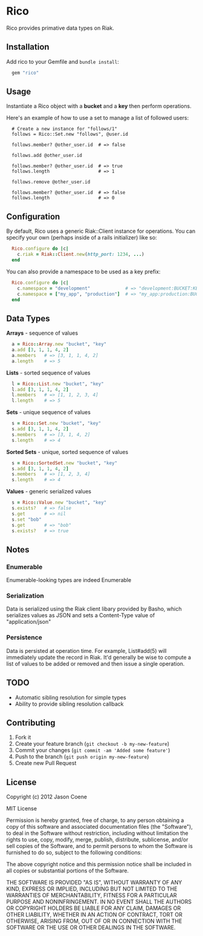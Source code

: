 # Rico

Rico provides primative data types on Riak.

## Installation

Add rico to your Gemfile and `bundle install`:

```ruby
  gem "rico"
```

## Usage

Instantiate a Rico object with a **bucket** and a **key** then perform operations.

Here's an example of how to use a set to manage a list of followed users:

```
  # Create a new instance for "follows/1"
  follows = Rico::Set.new "follows", @user.id

  follows.member? @other_user.id  # => false

  follows.add @other_user.id

  follows.member? @other_user.id  # => true
  follows.length                  # => 1

  follows.remove @other_user.id

  follows.member? @other_user.id  # => false
  follows.length                  # => 0
```

## Configuration

By default, Rico uses a generic Riak::Client instance for operations. You can specify your own (perhaps inside of a rails initializer) like so:

```ruby
  Rico.configure do |c|
    c.riak = Riak::Client.new(http_port: 1234, ...)
  end
```

You can also provide a namespace to be used as a key prefix:

```ruby
  Rico.configure do |c|
    c.namespace = "development"             # => "development:BUCKET:KEY"
    c.namespace = ["my_app", "production"]  # => "my_app:production:BUCKET:KEY"
  end
```

## Data Types

**Arrays** - sequence of values

```ruby
  a = Rico::Array.new "bucket", "key"
  a.add [3, 1, 1, 4, 2]
  a.members   # => [3, 1, 1, 4, 2]
  a.length    # => 5
```

**Lists** - sorted sequence of values

```ruby
  l = Rico::List.new "bucket", "key"
  l.add [3, 1, 1, 4, 2]
  l.members   # => [1, 1, 2, 3, 4]
  l.length    # => 5
```

**Sets** - unique sequence of values

```ruby
  s = Rico::Set.new "bucket", "key"
  s.add [3, 1, 1, 4, 2]
  s.members   # => [3, 1, 4, 2]
  s.length    # => 4
```

**Sorted Sets** - unique, sorted sequence of values

```ruby
  s = Rico::SortedSet.new "bucket", "key"
  s.add [3, 1, 1, 4, 2]
  s.members   # => [1, 2, 3, 4]
  s.length    # => 4
```

**Values** - generic serialized values

```ruby
  s = Rico::Value.new "bucket", "key"
  s.exists?   # => false
  s.get       # => nil
  s.set "bob"
  s.get       # => "bob"
  s.exists?   # => true
```

## Notes

### Enumerable

Enumerable-looking types are indeed Enumerable

### Serialization

Data is serialized using the Riak client libary provided by Basho, which serializes values as JSON and sets a Content-Type value of "application/json"

### Persistence

Data is persisted at operation time. For example, List#add(5) will immediately update the record in Riak. It'd generally be wise to compute a list of values to be added or removed and then issue a single operation.

## TODO

- Automatic sibling resolution for simple types
- Ability to provide sibling resolution callback

## Contributing

1. Fork it
2. Create your feature branch (`git checkout -b my-new-feature`)
3. Commit your changes (`git commit -am 'Added some feature'`)
4. Push to the branch (`git push origin my-new-feature`)
5. Create new Pull Request

## License

Copyright (c) 2012 Jason Coene

MIT License

Permission is hereby granted, free of charge, to any person obtaining
a copy of this software and associated documentation files (the
"Software"), to deal in the Software without restriction, including
without limitation the rights to use, copy, modify, merge, publish,
distribute, sublicense, and/or sell copies of the Software, and to
permit persons to whom the Software is furnished to do so, subject to
the following conditions:

The above copyright notice and this permission notice shall be
included in all copies or substantial portions of the Software.

THE SOFTWARE IS PROVIDED "AS IS", WITHOUT WARRANTY OF ANY KIND,
EXPRESS OR IMPLIED, INCLUDING BUT NOT LIMITED TO THE WARRANTIES OF
MERCHANTABILITY, FITNESS FOR A PARTICULAR PURPOSE AND
NONINFRINGEMENT. IN NO EVENT SHALL THE AUTHORS OR COPYRIGHT HOLDERS BE
LIABLE FOR ANY CLAIM, DAMAGES OR OTHER LIABILITY, WHETHER IN AN ACTION
OF CONTRACT, TORT OR OTHERWISE, ARISING FROM, OUT OF OR IN CONNECTION
WITH THE SOFTWARE OR THE USE OR OTHER DEALINGS IN THE SOFTWARE.
